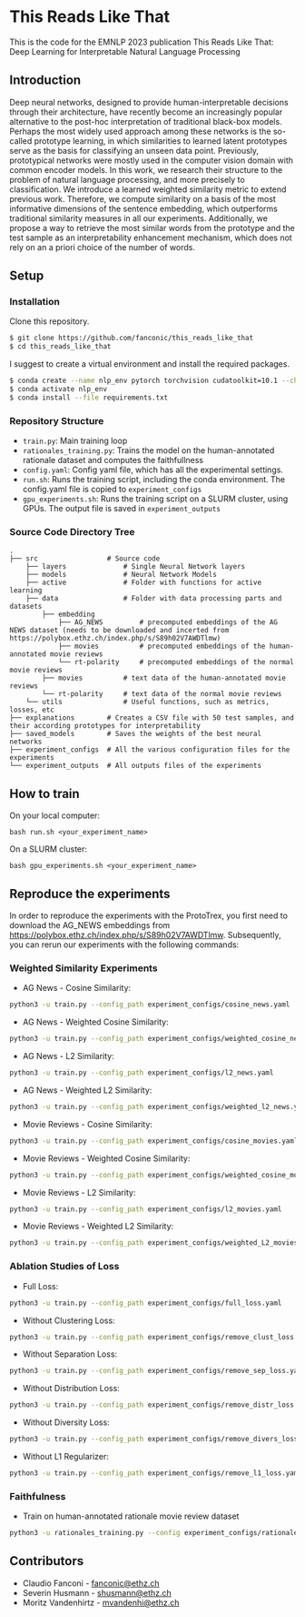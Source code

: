 # This Reads Like That
This is the code for the EMNLP 2023 publication This Reads Like That: Deep Learning for Interpretable Natural Language Processing

## Introduction
Deep neural networks, designed to provide human-interpretable decisions through their architecture, have recently become an increasingly popular alternative to the post-hoc interpretation of traditional black-box models. Perhaps the most widely used approach among these networks is the so-called prototype learning, in which similarities to learned latent prototypes serve as the basis for classifying an unseen data point. Previously, prototypical networks were mostly used in the computer vision domain with common encoder models. In this work, we research their structure to the problem of natural language processing, and more precisely to classification. We introduce a learned weighted similarity metric to extend previous work. Therefore, we compute similarity on a basis of the most informative dimensions of the sentence embedding, which outperforms traditional similarity measures in all our experiments. Additionally, we propose a way to retrieve the most similar words from the prototype and the test sample as an interpretability enhancement mechanism, which does not rely on an a priori choice of the number of words.

## Setup
### Installation
Clone this repository.
```bash
$ git clone https://github.com/fanconic/this_reads_like_that
$ cd this_reads_like_that
```

I suggest to create a virtual environment and install the required packages.
```bash
$ conda create --name nlp_env pytorch torchvision cudatoolkit=10.1 --channel pytorch
$ conda activate nlp_env
$ conda install --file requirements.txt
```

### Repository Structure
- `train.py`: Main training loop
- `rationales_training.py`: Trains the model on the human-annotated rationale dataset and computes the faithfullness
- `config.yaml`: Config yaml file, which has all the experimental settings.
- `run.sh`: Runs the training script, including the conda environment. The config.yaml file is copied to `experiment_configs`
- `gpu_experiments.sh`: Runs the training script on a SLURM cluster, using GPUs. The output file is saved in `experiment_outputs`

### Source Code Directory Tree
```
.
├── src                 # Source code            
    ├── layers              # Single Neural Network layers
    ├── models              # Neural Network Models
    ├── active              # Folder with functions for active learning
    ├── data                # Folder with data processing parts and datasets
        ├── embedding  
            ├── AG_NEWS         # precomputed embeddings of the AG NEWS dataset (needs to be downloaded and incerted from https://polybox.ethz.ch/index.php/s/S89h02V7AWDTlmw)
            ├── movies          # precomputed embeddings of the human-annotated movie reviews
            └── rt-polarity     # precomputed embeddings of the normal movie reviews
        ├── movies          # text data of the human-annotated movie reviews
        └── rt-polarity     # text data of the normal movie reviews   
    └── utils               # Useful functions, such as metrics, losses, etc
├── explanations        # Creates a CSV file with 50 test samples, and their according prototypes for interpretability
├── saved_models        # Saves the weights of the best neural networks
├── experiment_configs  # All the various configuration files for the experiments
└── experiment_outputs  # All outputs files of the experiments        
```


## How to train
On your local computer:
```
bash run.sh <your_experiment_name>
```

On a SLURM cluster:
```
bash gpu_experiments.sh <your_experiment_name>
```

## Reproduce the experiments
In order to reproduce the experiments with the ProtoTrex, you first need to download the AG_NEWS embeddings from https://polybox.ethz.ch/index.php/s/S89h02V7AWDTlmw.
Subsequently, you can rerun our experiments with the following commands:

### Weighted Similarity Experiments
- AG News - Cosine Similarity: 
```bash 
python3 -u train.py --config_path experiment_configs/cosine_news.yaml
```
- AG News - Weighted Cosine Similarity: 
```bash 
python3 -u train.py --config_path experiment_configs/weighted_cosine_news.yaml
```
- AG News - L2 Similarity: 
```bash 
python3 -u train.py --config_path experiment_configs/l2_news.yaml
```
- AG News - Weighted L2 Similarity: 
```bash 
python3 -u train.py --config_path experiment_configs/weighted_l2_news.yaml
```
- Movie Reviews - Cosine Similarity: 
```bash 
python3 -u train.py --config_path experiment_configs/cosine_movies.yaml
```
- Movie Reviews - Weighted Cosine Similarity: 
```bash 
python3 -u train.py --config_path experiment_configs/weighted_cosine_movies.yaml
```
- Movie Reviews - L2 Similarity: 
```bash 
python3 -u train.py --config_path experiment_configs/l2_movies.yaml
```
- Movie Reviews - Weighted L2 Similarity: 
```bash 
python3 -u train.py --config_path experiment_configs/weighted_L2_movies.yaml
```

### Ablation Studies of Loss
- Full Loss: 
```bash 
python3 -u train.py --config_path experiment_configs/full_loss.yaml
```
- Without Clustering Loss: 
```bash 
python3 -u train.py --config_path experiment_configs/remove_clust_loss.yaml
```
- Without Separation Loss: 
```bash 
python3 -u train.py --config_path experiment_configs/remove_sep_loss.yaml
```
- Without Distribution Loss: 
```bash 
python3 -u train.py --config_path experiment_configs/remove_distr_loss.yaml
```
- Without Diversity Loss: 
```bash 
python3 -u train.py --config_path experiment_configs/remove_divers_loss.yaml
```
- Without L1 Regularizer: 
```bash 
python3 -u train.py --config_path experiment_configs/remove_l1_loss.yaml
```

### Faithfulness
- Train on human-annotated rationale movie review dataset 
```bash
python3 -u rationales_training.py --config experiment_configs/rationales.yaml
```

## Contributors
- Claudio Fanconi - fanconic@ethz.ch
- Severin Husmann - shusmann@ethz.ch
- Moritz Vandenhirtz - mvandenhi@ethz.ch

